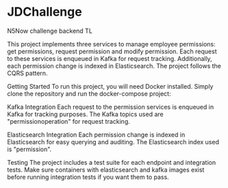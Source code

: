 # JDChallenge
N5Now challenge backend TL

This project implements three services to manage employee permissions: get permissions, request permission and modify permission. Each request to these services is enqueued in Kafka for request tracking. Additionally, each permission change is indexed in Elasticsearch. The project follows the CQRS pattern.

Getting Started
To run this project, you will need Docker installed. Simply clone the repository and run the docker-compose project:

Kafka Integration
Each request to the permission services is enqueued in Kafka for tracking purposes. The Kafka topics used are "permissionoperation" for request tracking.

Elasticsearch Integration
Each permission change is indexed in Elasticsearch for easy querying and auditing. The Elasticsearch index used is "permission".

Testing
The project includes a test suite for each endpoint and integration tests. Make sure containers with elasticsearch and kafka images exist before running integration tests if you want them to pass.
